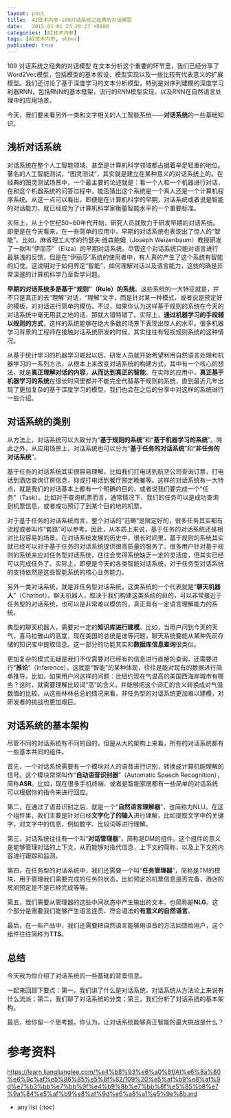 ```yaml
---
layout: post
title:  AI技术内参-109对话系统之经典的对话模型
date:   2015-01-01 23:20:27 +0800
categories: [AI技术内参]
tags: [AI技术内参, other]
published: true
---
```




109 对话系统之经典的对话模型
在文本分析这个重要的环节里，我们已经分享了Word2Vec模型，包括模型的基本假设、模型实现以及一些比较有代表意义的扩展模型。我们还讨论了基于深度学习的文本分析模型，特别是对序列建模的深度学习利器RNN，包括RNN的基本框架，流行的RNN模型实现，以及RNN在自然语言处理中的应用场景。

今天，我们要来看另外一类和文字相关的人工智能系统——**对话系统**的一些基础知识。

## 浅析对话系统

对话系统在整个人工智能领域、甚至是计算机科学领域都占据着举足轻重的地位。著名的人工智能测试，“图灵测试”，其实就是建立在某种意义的对话系统上的。在经典的图灵测试场景中，一个最主要的论述就是：看一个人和一个机器进行对话，在和这个机器系统的问答过程中，能否猜出这个系统是一个真人还是一个计算机程序系统。从这一点可以看出，即便是在计算机科学的早期，对话系统或者说是智能的对话能力，就已经成为了计算机科学家衡量智能水平的一个重要标准。

实际上，从上个世纪50~60年代开始，研究人员就致力于研发早期的对话系统。即便是在今天看来，在一些简单的应用中，早期的对话系统也表现出了惊人的“智能”。比如，麻省理工大学的约瑟夫·维森鲍姆（Joseph Weizenbaum）教授研发了一款叫“伊丽莎”（Eliza）的早期对话系统。尽管这个对话系统只能对语言进行最肤浅的反馈，但是在“伊丽莎”系统的使用者中，有人真的产生了这个系统有智能的幻觉。这说明对于如何界定“智能”，如何理解对话以及语言能力，这些的确是非常深邃的计算机科学乃至哲学问题。

**早期的对话系统多是基于“规则”（Rule）的系统**。这些系统的一大特征就是，并不只是真正的去“理解”对话，“理解”文字，而是针对某一种模式，或者说是预定好的模板，对对话进行简单的模仿。不过，如果你认为这样基于规则的系统在今天的对话系统中毫无用武之地的话，那就大错特错了。实际上，**通过机器学习的手段辅以规则的方式**，这样的系统能够在绝大多数的场景下表现出惊人的水平。很多机器学习背景的工程师在接触对话系统研发的时候，其实往往有轻视规则系统的这种情况。

从基于统计学习的机器学习崛起以后，研发人员就开始希望利用自然语言处理和机器学习的一系列方法，从根本上来改变对话系统的构建方式，其中有一个核心的想法，就是**真正理解对话的内容，从而达到真正的智能**。在实际的应用中，**真正基于机器学习的系统**在很长时间里都并不能完全代替基于规则的系统，直到最近几年出现了更加复杂的基于深度学习的模型，我们也会在之后的分享中对这样的系统进行一些介绍。

## 对话系统的类别

从方法上，对话系统可以大致分为“**基于规则的系统**”和“**基于机器学习的系统**”。除此之外，从应用场景上，对话系统也可以分为“**基于任务的对话系统**”和“**非任务的对话系统**”。

基于任务的对话系统其实很容易理解，比如我们打电话到航空公司查询订票，打电话到酒店查询订房信息，抑或打电话到餐厅预定晚餐等。这样的对话系统有一大特点，就是我们的对话基本上都有一个明确的目的，或者说我们要完成一个“任务”（Task）。比如对于查询机票而言，通常情况下，我们的任务可以是成功查询到机票信息，或者成功预订了到某个目的地的机票。

对于基于任务的对话系统而言，整个对话的“范畴”是限定好的，很多任务其实都有流程或者叫作“套路”可以参考。因此，从本质上来说，基于任务的对话系统还是相对比较容易的场景。在对话系统发展的历史中，很长时间里，基于规则的系统其实就已经可以对于基于任务的对话系统提供很高质量的服务了。很多用户针对基于规则的系统来应对任务型对话系统，往往会觉得系统缺乏一定的灵活度，但其实已经可以完成任务了。实际上，即便是今天的各类智能对话系统，对于任务型对话系统的支持依然是这些智能系统的核心业务能力。

另外一类对话系统，就是非任务型对话系统，这类系统的一个代表就是“**聊天机器人**”（Chatbot）。聊天机器人，取决于我们构建这类系统的目的，可以非常接近于任务型的对话系统，也可以是非常难以模仿的，真正具有一定语言理解能力的系统。

典型的聊天机器人，需要对一定的**知识库进行建模**。比如，当用户问到今天的天气，喜马拉雅山的高度，现在美国的总统是谁等问题，聊天系统要能从某种先前存储的知识库中提取信息。这一部分的功能其实和**数据库信息查询**很类似。

更加复杂的模式无疑是我们不仅需要对已经有的信息进行直接的查询，还需要进行“**推论**”（Inference）。这就是“智能”的某种体现，往往是能对现有的数据进行简单推导。比如，如果用户问这样的问题：比纽约现在气温高的美国西海岸城市有哪些？这时，就需要理解比较词“高”的含义，并能够把这个词汇的含义转换成对气温数值的比较。从这些林林总总的情况来看，非任务型的对话系统更加难以建模，对研发者的挑战也更加艰巨。

## 对话系统的基本架构

尽管不同的对话系统有不同的目的，但是从大的架构上来看，所有的对话系统都有一些基本共同的组件。

首先，一个对话系统需要有一个模块对人的语音进行识别，转换成计算机能理解的信号。这个模块常常叫作“**自动语音识别器**”（Automatic Speech Recognition），简称**ASR**。比如，现在很多手机终端、或者是智能家居都有一些简单的对话系统可以根据你的指令来进行回应。

第二，在通过了语音识别之后，就是一个“**自然语言理解器**”，也简称为NLU。在这个组件里，我们主要是针对已经**文字化了的输入**进行理解，比如提取文字中的关键字，对文字中的信息，例如数字、比较词等进行理解。

第三，对话系统往往有一个叫“**对话管理器**”，简称是DM的组件。这个组件的意义是能够管理对话的上下文，从而能够对指代信息，上下文的简称，以及上下文的内容进行跟踪和监测。

第四，在任务型的对话系统中，我们还需要一个叫“**任务管理器**”，简称是TM的模块，用于管理我们需要完成的任务的状态，比如预定的机票信息是否完备，酒店的房间预定是不是已经完成等等。

第五，我们需要从管理器的这些中间状态中产生输出的文本，也简称是**NLG**。这个部分是需要我们能够产生语言连贯、符合语法的**有意义的自然语言**。

最后，在一些产品中，我们还需要把自然语言能够用语音的方法回馈给用户，这个组件往往简称为**TTS**。

## 总结

今天我为你介绍了对话系统的一些基础的背景信息。

一起来回顾下要点：第一，我们讲了什么是对话系统，对话系统从方法论上来说有什么流派；第二，我们聊了对话系统的分类；第三，我们分析了对话系统的基本架构。

最后，给你留一个思考题，你认为，让对话系统能够真正智能的最大挑战是什么？




# 参考资料

https://learn.lianglianglee.com/%e4%b8%93%e6%a0%8f/AI%e6%8a%80%e6%9c%af%e5%86%85%e5%8f%82/109%20%e5%af%b9%e8%af%9d%e7%b3%bb%e7%bb%9f%e4%b9%8b%e7%bb%8f%e5%85%b8%e7%9a%84%e5%af%b9%e8%af%9d%e6%a8%a1%e5%9e%8b.md

* any list
{:toc}
